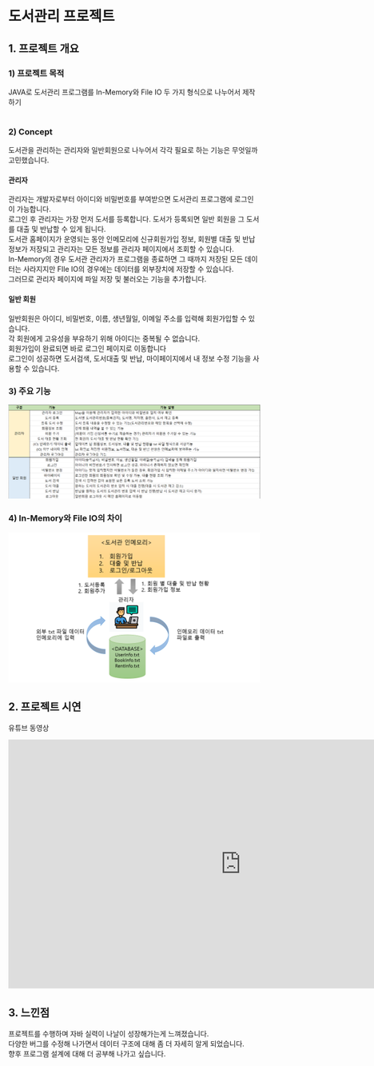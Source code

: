 # 도서관리 프로젝트<br>

## 1. 프로젝트 개요 
### 1) 프로젝트 목적
JAVA로 도서관리 프로그램를 In-Memory와 File IO 두 가지 형식으로 나누어서 제작하기 <br>
<br>

### 2) Concept 
도서관을 관리하는 관리자와 일반회원으로 나누어서 각각 필요로 하는 기능은 무엇일까 고민했습니다. <br>
#### 관리자
관리자는 개발자로부터 아이디와 비밀번호를 부여받으면 도서관리 프로그램에 로그인이 가능합니다. <br>
로그인 후 관리자는 가장 먼저 도서를 등록합니다. 도서가 등록되면 일반 회원을 그 도서를 대출 및 반납할 수 있게 됩니다. <br> 
도서관 홈페이지가 운영되는 동안 인메모리에 신규회원가입 정보, 회원별 대출 및 반납 정보가 저장되고 관리자는 모든 정보를 관리자 페이지에서 조회할 수 있습니다. <br>
In-Memory의 경우 도서관 관리자가 프로그램을 종료하면 그 때까지 저장된 모든 데이터는 사라지지만 FIle IO의 경우에는 데이터를 외부장치에 저장할 수 있습니다. <br>
그러므로 관리자 페이지에 파일 저장 및 불러오는 기능을 추가합니다. <br>
#### 일반 회원
일반회원은 아이디, 비밀번호, 이름, 생년월일, 이메일 주소를 입력해 회원가입할 수 있습니다. <br> 
각 회원에게 고유성을 부유하기 위해 아이디는 중복될 수 없습니다. <br>
회원가입이 완료되면 바로 로그인 페이지로 이동합니다 <br>
로그인이 성공하면 도서검색, 도서대출 및 반납, 마이페이지에서 내 정보 수정 기능을 사용할 수 있습니다. <br>

### 3) 주요 기능
<img src="주요 기능.png"/><br>

### 4) In-Memory와 File IO의 차이
<img src="inmemoryvsio.png"/><br>

## 2. 프로젝트 시연 
유튜브 동영상 <br>
<iframe width="929" height="498" src="https://www.youtube.com/embed/X3diADDYE8o" title="YouTube video player" frameborder="0" allow="accelerometer; autoplay; clipboard-write; encrypted-media; gyroscope; picture-in-picture" allowfullscreen></iframe> <br>

## 3. 느낀점
프로젝트를 수행하며 자바 실력이 나날이 성장해가는게 느껴졌습니다. <br>
다양한 버그를 수정해 나가면서 데이터 구조에 대해 좀 더 자세히 알게 되었습니다. <br>
향후 프로그램 설계에 대해 더 공부해 나가고 싶습니다. <br>


